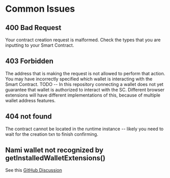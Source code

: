 # Common Issues

## 400 Bad Request
Your contract creation request is malformed. Check the types that you are inputting to your Smart Contract.

## 403 Forbidden
The address that is making the request is not allowed to perform that action. You may have incorrectly specified which wallet is interacting with the Smart Contract. TODO -- In this repository connecting a wallet does not yet guarantee that wallet is authorized to interact with the SC. Different browser extensions will have different implementations of this, because of multiple wallet address features.

## 404 not found
The contract cannot be located in the runtime instance -- likely you need to wait for the creation txn to finish confirming.

## Nami wallet not recognized by getInstalledWalletExtensions()
See this [GitHub Discussion](https://github.com/input-output-hk/marlowe-ts-sdk/discussions/140)